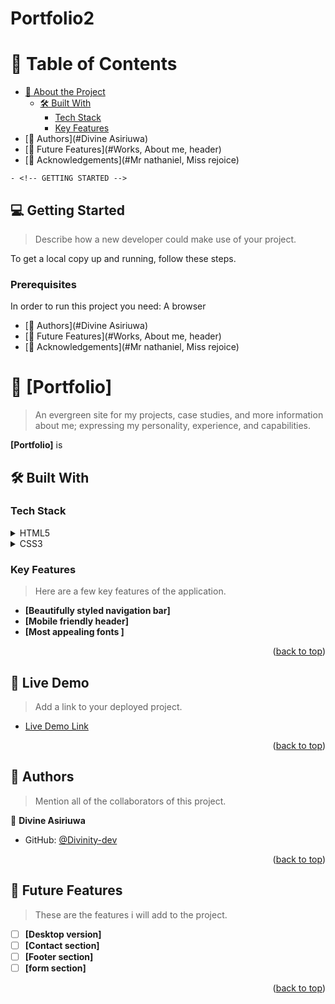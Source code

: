 # Portfolio2

<a name="readme-top"></a>

<!-- TABLE OF CONTENTS -->

# 📗 Table of Contents

- [📖 About the Project](#about-project)
  - [🛠 Built With](#built-with)
    - [Tech Stack](#tech-stack)
    - [Key Features](#key-features)
- [👥 Authors](#Divine Asiriuwa)
- [🔭 Future Features](#Works, About me, header)
- [🙏 Acknowledgements](#Mr nathaniel, Miss rejoice)
<!-- PROJECT DESCRIPTION -->
    - <!-- GETTING STARTED -->

## 💻 Getting Started <a name="getting-started"></a>

> Describe how a new developer could make use of your project.

To get a local copy up and running, follow these steps.

### Prerequisites

In order to run this project you need: A browser

- [👥 Authors](#Divine Asiriuwa)
- [🔭 Future Features](#Works, About me, header)
- [🙏 Acknowledgements](#Mr nathaniel, Miss rejoice)
<!-- PROJECT DESCRIPTION -->

# 📖 [Portfolio] <a name="about-project"></a>

> An evergreen site for my projects, case studies, and more information about me; expressing my personality, experience, and capabilities.

**[Portfolio]** is 

## 🛠 Built With <a name="built-with"></a>

### Tech Stack <a name="tech-stack"></a>

<details>
  <summary>HTML5</summary>
  <ul>
    <li><a href="#">HTML5</a></li>
  </ul>
</details>

<details>
  <summary>CSS3</summary>
  <ul>
    <li><a href="#">CSS3</a></li>
  </ul>
</details>

<!-- Features -->

### Key Features <a name="key-features"></a>

> Here are a few key features of the application.

- **[Beautifully styled navigation bar]**
- **[Mobile friendly header]**
- **[Most appealing fonts ]**

<p align="right">(<a href="#readme-top">back to top</a>)</p>


<!-- LIVE DEMO -->

## 🚀 Live Demo <a name="live-demo"></a>

> Add a link to your deployed project.

- [Live Demo Link](https://divinity-dev.github.io/Portfolio2/)

<p align="right">(<a href="#readme-top">back to top</a>)</p>


<!-- AUTHORS -->

## 👥 Authors <a name="authors"></a>

> Mention all of the collaborators of this project.

👤 **Divine Asiriuwa**

- GitHub: [@Divinity-dev](https://github.com/Divinity-dev)


<p align="right">(<a href="#readme-top">back to top</a>)</p>

<!-- FUTURE FEATURES -->

## 🔭 Future Features <a name="future-features"></a>

> These are the features i will add to the project.

- [ ] **[Desktop version]**
- [ ] **[Contact section]**
- [ ] **[Footer section]**
- [ ] **[form section]**

<p align="right">(<a href="#readme-top">back to top</a>)</p>
